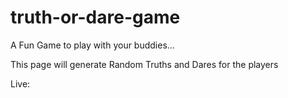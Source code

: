 # truth-or-dare-game

A Fun Game to play with your buddies...

This page will generate Random Truths and Dares for the players

Live: 
